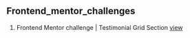 ## Frontend_mentor_challenges
1. Frontend Mentor challenge | Testimonial Grid Section [view](https://testimonial-grid.netlify.app/)
